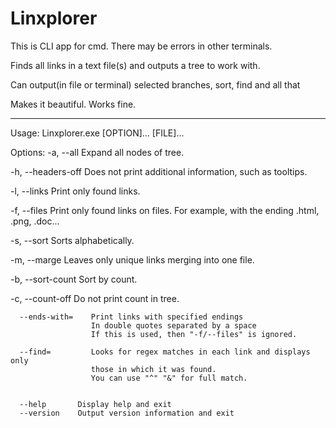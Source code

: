 # Linxplorer

This is CLI app for cmd. There may be errors in other terminals.

Finds all links in a text file(s) and outputs a tree to work with. 

Can output(in file or terminal) selected branches, sort, find and all that

Makes it beautiful. Works fine.
________________________________________________________________________________________________________________________________
Usage: Linxplorer.exe [OPTION]... [FILE]...

Options:
-a,   --all           Expand all nodes of tree.

-h,   --headers-off   Does not print additional information, such as tooltips.

-l,   --links         Print only found links.

-f,   --files         Print only found links on files. 
                      For example, with the ending .html, .png, .doc...

-s,   --sort          Sorts alphabetically.

-m,   --marge         Leaves only unique links merging into one file.

-b,   --sort-count    Sort by count.

-c,   --count-off     Do not print count in tree.

      --ends-with=    Print links with specified endings
                      In double quotes separated by a space
                      If this is used, then "-f/--files" is ignored.
                      
      --find=         Looks for regex matches in each link and displays only
                      those in which it was found.
                      You can use "^" "&" for full match.
 
      
      --help       Display help and exit
      --version    Output version information and exit
